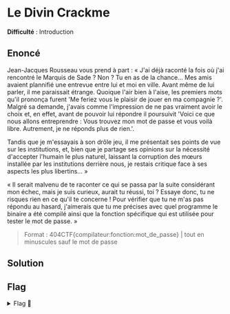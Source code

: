 # Le Divin Crackme

**Difficulté** : Introduction

## Enoncé

Jean-Jacques Rousseau vous prend à part : « J'ai déjà raconté la fois où j'ai rencontré le Marquis de Sade ? Non ? Tu en as de la chance... Mes amis avaient plannifié une entrevue entre lui et moi en ville. Avant même de lui parler, il me paraissait étrange. Quoique l'air bien à l'aise, les premiers mots qu'il prononça furent 'Me feriez vous le plaisir de jouer en ma compagnie ?'. Malgré sa demande, j'avais comme l'impression de ne pas vraiment avoir le choix et, en effet, avant de pouvoir lui répondre il poursuivit 'Voici ce que nous allons entreprendre : Vous trouvez mon mot de passe et vous voilà libre. Autrement, je ne réponds plus de rien.'.

Tandis que je m'essayais à son drôle jeu, il me présentait ses points de vue sur les institutions, et, bien que je partage ses opinions sur la nécessité d'accepter l'humain le plus naturel, laissant la corruption des mœurs installée par les institutions derrière nous, je restais critique face à ses aspects les plus libertins... »

« Il serait malvenu de te raconter ce qui se passa par la suite considérant mon échec, mais je suis curieux, aurait tu réussi, toi ? Essaye donc, tu ne risques rien en ce qu'il te concerne ! Pour vérifier que tu ne m'as pas répondu au hasard, j'aimerais que tu me précises avec quel programme le binaire a été compilé ainsi que la fonction spécifique qui est utilisée pour tester le mot de passe. »

> Format : 404CTF{compilateur:fonction:mot_de_passe} | tout en minuscules sauf le mot de passe


## Solution




## Flag

<details>
<summary> Flag 🚩</summary>

```
404CTF{L4_pH1l0soPh13_d4N5_l3_Cr4cKm3}
```
